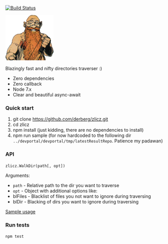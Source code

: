 [![Build Status](https://travis-ci.org/derberg/zlicz.svg?branch=master)](https://travis-ci.org/derberg/zlicz)


![Arghun](arghun.png)

Blazingly fast and nifty directories traverser :)

* Zero dependencies
* Zero callback
* Node 7.x
* Clear and beautiful async-await

### Quick start

1. git clone https://github.com/derberg/zlicz.git
2. cd zlicz
3. npm install (just kidding, there are no dependencies to install)
4. npm run sample (for now hardcoded to the following dir `../devportal/devportal/tmp/latestResultRepo`. Patience my padawan)

### API

`zlicz.WalkDir(path[, opt])`

Arguments:
* `path` - Relative path to the dir you want to traverse
* `opt` - Object with additional options like:
 * blFiles - Blacklist of files you not want to ignore during traversing
 * blDir - Blacking of dirs you want to ignore during traversing

[Sample usage](samples/index.js)

### Run tests

`npm test`
